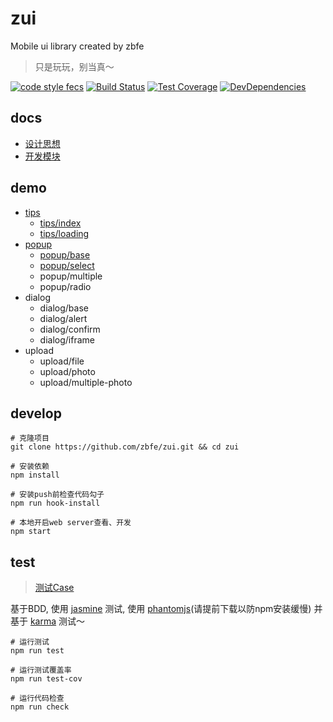 # zui

Mobile ui library created by zbfe

> 只是玩玩，别当真～

[![code style fecs](https://img.shields.io/badge/code%20style-fecs-brightgreen.svg)](https://github.com/ecomfe/fecs)
[![Build Status](https://travis-ci.org/zbfe/zui.svg?branch=master)](https://travis-ci.org/zbfe/zui)
[![Test Coverage](https://img.shields.io/coveralls/zbfe/zui/master.svg)](https://coveralls.io/r/zbfe/zui)
[![DevDependencies](https://img.shields.io/david/dev/zbfe/zui.svg?style=flat)](https://david-dm.org/zbfe/zui#info=devDependencies)

## docs

* [设计思想](docs/design-idea.md)
* [开发模块](docs/quick-start.md)

## demo

* [tips](src/tips/README.md)
    * [tips/index](src/tips/README.md#tips/index)
    * [tips/loading](src/tips/README.md#tips/loading)
* [popup](src/popup/README.md)
    * [popup/base](src/popup/README.md#popup/base)
    * [popup/select](src/popup/README.md#popup/select)
    * popup/multiple
    * popup/radio
* dialog
    * dialog/base
    * dialog/alert
    * dialog/confirm
    * dialog/iframe
* upload
    * upload/file
    * upload/photo
    * upload/multiple-photo

## develop

```shell
# 克隆项目
git clone https://github.com/zbfe/zui.git && cd zui

# 安装依赖
npm install

# 安装push前检查代码勾子
npm run hook-install

# 本地开启web server查看、开发
npm start
```

## test

> [测试Case](test/index.html)

基于BDD, 使用 [jasmine](https://jasmine.github.io/) 测试, 使用 [phantomjs](http://phantomjs.org/)(请提前下载以防npm安装缓慢) 并基于 [karma](https://karma-runner.github.io/) 测试～

```shell
# 运行测试
npm run test

# 运行测试覆盖率
npm run test-cov

# 运行代码检查
npm run check
```